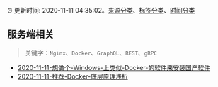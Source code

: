 :alarm_clock: 更新时间: 2020-11-11 04:35:02。[来源分类](../README.md)、[标签分类](../TAGS.md)、[时间分类](../TIMELINE.md)

## 服务端相关


> 关键字：`Nginx`、`Docker`、`GraphQL`、`REST`、`gRPC`



- [2020-11-11-想做个-Windows-上类似-Docker-的软件来安装国产软件](https://www.v2ex.com/t/723961) 
- [2020-11-11-推荐-Docker-底层原理浅析](https://toutiao.io/k/nvbge2t) 